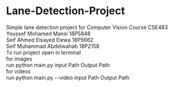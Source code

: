 # Lane-Detection-Project
Simple lane detection project for Computer Vision Course CSE483 
<br>Youssef Mohamed Mansi 18P5848<br>
Seif Ahmed Elsayed Elewa 18P5662<br>
Seif Muhammad Abdelwahab 18P2158<br>
To run project open in terminal 
<br>for images<br>
run python main.py input Path Output Path
<br>for videos<br>
run python main.py --video input Path Output Path
